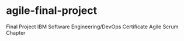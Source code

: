 # agile-final-project
Final Project IBM Software Engineering/DevOps Certificate Agile Scrum Chapter

